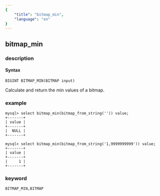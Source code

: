 ```yaml
---
{
    "title": "bitmap_min",
    "language": "en"
}
---
```


<!-- 
Licensed to the Apache Software Foundation (ASF) under one
or more contributor license agreements.  See the NOTICE file
distributed with this work for additional information
regarding copyright ownership.  The ASF licenses this file
to you under the Apache License, Version 2.0 (the
"License"); you may not use this file except in compliance
with the License.  You may obtain a copy of the License at

  http://www.apache.org/licenses/LICENSE-2.0

Unless required by applicable law or agreed to in writing,
software distributed under the License is distributed on an
"AS IS" BASIS, WITHOUT WARRANTIES OR CONDITIONS OF ANY
KIND, either express or implied.  See the License for the
specific language governing permissions and limitations
under the License.
-->

## bitmap_min
### description
#### Syntax

`BIGINT BITMAP_MIN(BITMAP input)`

Calculate and return the min values of a bitmap.

### example

```
mysql> select bitmap_min(bitmap_from_string('')) value;
+-------+
| value |
+-------+
|  NULL |
+-------+

mysql> select bitmap_min(bitmap_from_string('1,9999999999')) value;
+-------+
| value |
+-------+
|     1 |
+-------+
```

### keyword

    BITMAP_MIN,BITMAP
